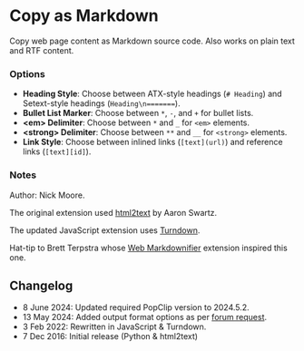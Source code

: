 # Copy as Markdown

Copy web page content as Markdown source code. Also works on plain text and RTF content.

### Options

* **Heading Style**: Choose between ATX-style headings (`# Heading`) and Setext-style headings (`Heading\n=======`).
* **Bullet List Marker**: Choose between `*`, `-`, and `+` for bullet lists.
* **&lt;em&gt; Delimiter**: Choose between `*` and `_` for `<em>` elements.
* **&lt;strong&gt; Delimiter**: Choose between `**` and `__` for `<strong>` elements.
* **Link Style**: Choose between inlined links (`[text](url)`) and reference links (`[text][id]`).

### Notes

Author: Nick Moore.

The original extension used [html2text](https://pypi.python.org/pypi/html2text/3.200.3) by Aaron Swartz.

The updated JavaScript extension uses [Turndown](https://github.com/mixmark-io/turndown).

Hat-tip to Brett Terpstra whose [Web Markdownifier](http://brettterpstra.com/2013/12/23/web-markdownifier-for-popclip/) extension inspired this one.

## Changelog

- 8 June 2024: Updated required PopClip version to 2024.5.2.
- 13 May 2024: Added output format options as per [forum request](https://forum.popclip.app/t/updated-extension-copy-as-markdown/603/4).
- 3 Feb 2022: Rewritten in JavaScript & Turndown.
- 7 Dec 2016: Initial release (Python & html2text)
